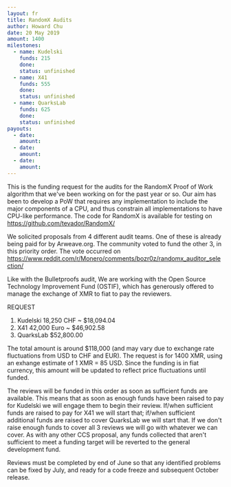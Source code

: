 ```yaml
---
layout: fr
title: RandomX Audits
author: Howard Chu
date: 20 May 2019
amount: 1400
milestones:
  - name: Kudelski
    funds: 215
    done:
    status: unfinished
  - name: X41
    funds: 555
    done:
    status: unfinished
  - name: QuarksLab
    funds: 625
    done:
    status: unfinished
payouts:
  - date:
    amount:
  - date:
    amount:
  - date:
    amount:
---
```

This is the funding request for the audits for the RandomX Proof of Work algorithm that we've
been working on for the past year or so. Our aim has been to develop a PoW that requires any
implementation to include the major components of a CPU, and thus constrain all implementations
to have CPU-like performance. The code for RandomX is available for testing on
https://github.com/tevador/RandomX/

We solicited proposals from 4 different audit teams. One of these is already being paid for
by Arweave.org. The community voted to fund the other 3, in this priority order. The vote
occurred on https://www.reddit.com/r/Monero/comments/bozr0z/randomx_auditor_selection/

Like with the Bulletproofs audit, We are working with the Open Source Technology Improvement Fund (OSTIF),
which has generously offered to manage the exchange of XMR to fiat to pay the reviewers.

REQUEST

1. Kudelski 18,250 CHF ~ $18,094.04
2. X41 42,000 Euro ~ $46,902.58
3. QuarksLab $52,800.00

The total amount is around $118,000 (and may vary due to exchange rate fluctuations from USD
to CHF and EUR). The request is for 1400 XMR, using an exhange estimate of 1 XMR = 85 USD. Since
the funding is in fiat currency, this amount will be updated to reflect price fluctuations
until funded.

The reviews will be funded in this order as soon as sufficient funds are available. This means
that as soon as enough funds have been raised to pay for Kudelski we will engage them to begin
their review. If/when sufficient funds are raised to pay for X41 we will start that; if/when
sufficient additional funds are raised to cover QuarksLab we will start that. If we don't raise
enough funds to cover all 3 reviews we will go with whatever we can cover. As with any other CCS
proposal, any funds collected that aren't sufficient to meet a funding target will be reverted
to the general development fund.

Reviews must be completed by end of June so that any identified problems can be fixed by July,
and ready for a code freeze and subsequent October release.
